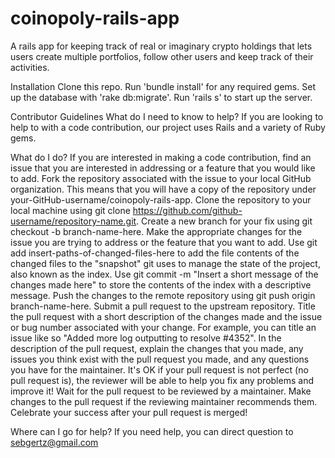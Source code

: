 # coinopoly-rails-app
A rails app for keeping track of real or imaginary crypto holdings that lets users create multiple portfolios, follow other users and keep track of their activities.

Installation
Clone this repo.
Run 'bundle install' for any required gems.
Set up the database with 'rake db:migrate'.
Run 'rails s' to start up the server.

Contributor Guidelines
What do I need to know to help?
If you are looking to help to with a code contribution, our project uses Rails and a variety of Ruby gems.

What do I do?
If you are interested in making a code contribution, find an issue that you are interested in addressing or a feature that you would like to add. Fork the repository associated with the issue to your local GitHub organization. This means that you will have a copy of the repository under your-GitHub-username/coinopoly-rails-app.
Clone the repository to your local machine using git clone https://github.com/github-username/repository-name.git. Create a new branch for your fix using git checkout -b branch-name-here. Make the appropriate changes for the issue you are trying to address or the feature that you want to add.
Use git add insert-paths-of-changed-files-here to add the file contents of the changed files to the "snapshot" git uses to manage the state of the project, also known as the index.
Use git commit -m "Insert a short message of the changes made here" to store the contents of the index with a descriptive message.
Push the changes to the remote repository using git push origin branch-name-here.
Submit a pull request to the upstream repository. Title the pull request with a short description of the changes made and the issue or bug number associated with your change. For example, you can title an issue like so "Added more log outputting to resolve #4352". In the description of the pull request, explain the changes that you made, any issues you think exist with the pull request you made, and any questions you have for the maintainer. It's OK if your pull request is not perfect (no pull request is), the reviewer will be able to help you fix any problems and improve it! Wait for the pull request to be reviewed by a maintainer. Make changes to the pull request if the reviewing maintainer recommends them. Celebrate your success after your pull request is merged!

Where can I go for help?
If you need help, you can direct question to sebgertz@gmail.com
